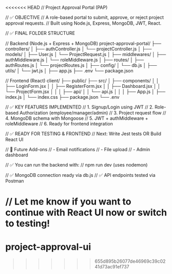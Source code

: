 <<<<<<< HEAD
// Project Approval Portal (PAP)

// ✅ OBJECTIVE
// A role-based portal to submit, approve, or reject project approval requests.
// Built using Node.js, Express, MongoDB, JWT, React.

// ✅ FINAL FOLDER STRUCTURE

// Backend (Node.js + Express + MongoDB)
project-approval-portal/
├── controllers/
│   ├── authController.js
│   └── projectController.js
│
├── models/
│   ├── User.js
│   └── ProjectRequest.js
│
├── middlewares/
│   ├── authMiddleware.js
│   └── roleMiddleware.js
│
├── routes/
│   ├── authRoutes.js
│   └── projectRoutes.js
│
├── config/
│   └── db.js
│
├── utils/
│   └── jwt.js
│
├── app.js
├── .env
└── package.json

// Frontend (React)
client/
├── public/
├── src/
│   ├── components/
│   │   ├── LoginForm.jsx
│   │   ├── RegisterForm.jsx
│   │   ├── Dashboard.jsx
│   │   └── ProjectForm.jsx
│   │
│   ├── api/
│   │   └── api.js
│   │
│   ├── App.js
│   ├── index.js
│   └── index.css
├── package.json
└── .env

// ✅ KEY FEATURES IMPLEMENTED
// 1. Signup/Login using JWT
// 2. Role-based Authorization (employee/manager/admin)
// 3. Project request flow
// 4. MongoDB schema with Mongoose
// 5. JWT + authMiddleware + roleMiddleware
// 6. Ready for frontend integration

// ✅ READY FOR TESTING & FRONTEND
// Next: Write Jest tests OR Build React UI

// 🔄 Future Add-ons
// - Email notifications
// - File upload
// - Admin dashboard

// ✅ You can run the backend with:
// npm run dev  (uses nodemon)

// ✅ MongoDB connection ready via db.js
// ✅ API endpoints tested via Postman

// Let me know if you want to continue with React UI now or switch to testing!
=======
# project-approval-ui
>>>>>>> 655d895b26077de46969c39c0241d73ac91ef737

